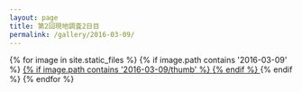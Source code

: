 ```yaml
---
layout: page
title: 第2回現地調査2日目
permalink: /gallery/2016-03-09/
---
```

<section id="photos">
{% for image in site.static_files %}
{% if image.path contains '2016-03-09' %}
<a href="{{ image.path }}">
{% if image.path contains '2016-03-09/thumb' %}
<amp-img src="{{ image.path }}" layout="responsive" width="4" height="3" />
{% endif %}
</a>
{% endif %}
{% endfor %}
</section>
